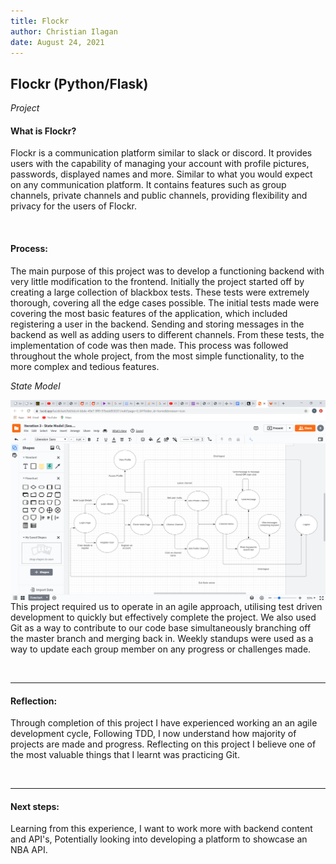 ```yaml
---
title: Flockr
author: Christian Ilagan
date: August 24, 2021
---
```


## Flockr (Python/Flask)

*Project*


#### What is Flockr?
Flockr is a communication platform similar to slack or discord. It provides users with the capability of managing your account with profile pictures, passwords, displayed names and more. Similar to what you would expect on any communication platform. It contains features such as group channels, private channels and public channels, providing flexibility and privacy for the users of Flockr.


<br />

#### Process:
The main purpose of this project was to develop a functioning backend with very little modification to the frontend. Initially the project started off by creating a large collection of blackbox tests. These tests were extremely thorough, covering all the edge cases possible. The initial tests made were covering the most basic features of the application, which included registering a user in the backend. Sending and storing messages in the backend as well as adding users to different channels. From these tests, the implementation of code was then made. This process was followed throughout the whole project, from the most simple functionality, to the more complex and tedious features.
<br />



*State Model*



<img src="https://raw.githubusercontent.com/cmilagan/web/80ec2ea4bd01e4297382471a2bb18c2bcd966bbf/src/images/flockr.png"
     alt=""
     width="100%"
     height="25%"
     style="float: left; margin-right: 10px;" />

<br />

<hr />



This project required us to operate in an agile approach, utilising test driven development to quickly but effectively complete the project. We also used Git as a way to contribute to our code base simultaneously branching off the master branch and merging back in. Weekly standups were used as a way to update each group member on any progress or challenges made.



<br />

<hr />


#### Reflection:
Through completion of this project I have experienced working an an agile development cycle, Following TDD, I now understand how majority of projects are made and progress. Reflecting on this project I believe one of the most valuable things that I learnt was practicing Git.


<br />

<hr />



#### Next steps:
Learning from this experience, I want to work more with backend content and API's, Potentially looking into developing a platform to showcase an NBA API.
